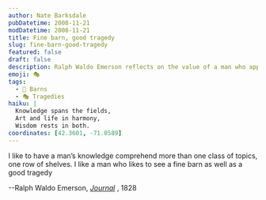 ```yaml
---
author: Nate Barksdale
pubDatetime: 2008-11-21
modDatetime: 2008-11-21
title: Fine barn, good tragedy
slug: fine-barn-good-tragedy
featured: false
draft: false
description: Ralph Waldo Emerson reflects on the value of a man who appreciates a broad range of knowledge, from the beauty of a barn to the depth of a tragedy.
emoji: 🎭
tags:
  - 🌾 Barns
  - 🎭 Tragedies
haiku: |
  Knowledge spans the fields,  
  Art and life in harmony,  
  Wisdom rests in both.
coordinates: [42.3601, -71.0589]
---
```


I like to have a man’s knowledge comprehend more than one class of topics, one row of shelves. I like a man who likes to see a fine barn as well as a good tragedy

--Ralph Waldo Emerson, _[Journal](http://books.google.com/books?id=haFaAAAAMAAJ&pg=PA246&dq=I+like+to+have+a+man%27s+knowledge+comprehend&as_brr=1&ei=vBonScS4EJHGlQSlyozjDA)_ , 1828
